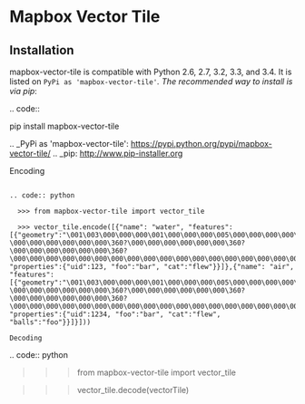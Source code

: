 Mapbox Vector Tile 
==================

Installation
------------

mapbox-vector-tile is compatible with Python 2.6, 2.7, 3.2, 3.3, and 3.4. It is listed on `PyPi as 'mapbox-vector-tile'`_. The recommended way to install is via pip_:

.. code::

  pip install mapbox-vector-tile

.. _PyPi as 'mapbox-vector-tile': https://pypi.python.org/pypi/mapbox-vector-tile/
.. _pip: http://www.pip-installer.org

Encoding
~~~~~~~~

.. code:: python

  >>> from mapbox-vector-tile import vector_tile

  >>> vector_tile.encode([{"name": "water", "features": [{"geometry":"\001\003\000\000\000\001\000\000\000\005\000\000\000\000\000\000\000\000\000\000\000\000\000\000\000\000\000\000\000\000\000\000\000\000\000\000\000\000\000\000\000\000\000\360?\000\000\000\000\000\000\360?\000\000\000\000\000\000\360?\000\000\000\000\000\000\360?\000\000\000\000\000\000\000\000\000\000\000\000\000\000\000\000\000\000\000\000\000\000\000\000", "properties":{"uid":123, "foo":"bar", "cat":"flew"}}]},{"name": "air", "features": [{"geometry":"\001\003\000\000\000\001\000\000\000\005\000\000\000\000\000\000\000\000\000\000\000\000\000\000\000\000\000\000\000\000\000\000\000\000\000\000\000\000\000\000\000\000\000\360?\000\000\000\000\000\000\360?\000\000\000\000\000\000\360?\000\000\000\000\000\000\360?\000\000\000\000\000\000\000\000\000\000\000\000\000\000\000\000\000\000\000\000\000\000\000\000", "properties":{"uid":1234, "foo":"bar", "cat":"flew", "balls":"foo"}}]}]))

Decoding
~~~~~~~~

.. code:: python

  >>> from mapbox-vector-tile import vector_tile

  >>> vector_tile.decode(vectorTile)

